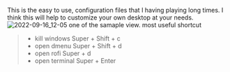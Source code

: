 This is the easy to use, configuration files that I having playing long times. I think this will help to customize your own desktop at your needs.
![2022-09-16_12-05](https://user-images.githubusercontent.com/99860558/190574906-b84036cf-1808-4cf0-8ae2-cd09e89f2236.png)
one of the samaple view.
most useful shortcut
  > - kill windows     Super + Shift + c
  > - open dmenu       Super + Shift + d
  > - open rofi        Super + d
  > - open terminal    Super + Enter
